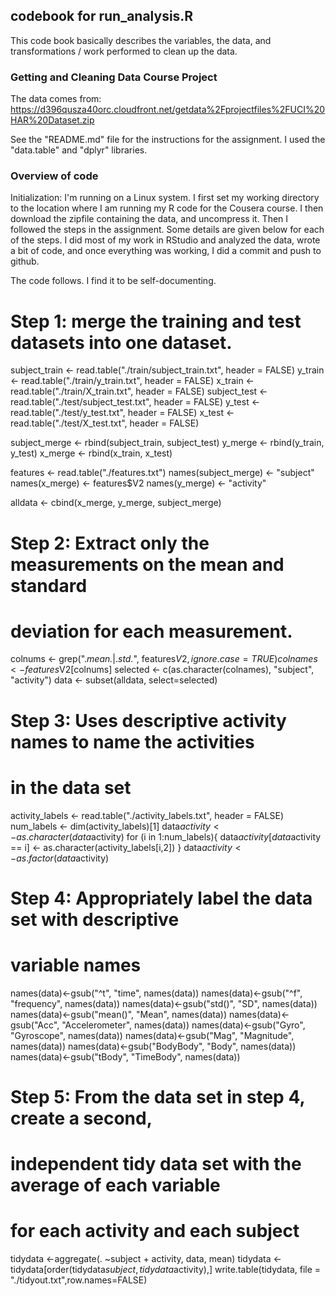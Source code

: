 ## codebook for run_analysis.R

This code book basically describes the variables, the data, and transformations / work performed to clean up the data.

### Getting and Cleaning Data Course Project
 
The data comes from:
https://d396qusza40orc.cloudfront.net/getdata%2Fprojectfiles%2FUCI%20HAR%20Dataset.zip

See the "README.md" file for the instructions for the assignment. I used the "data.table" and "dplyr" libraries. 

### Overview of code

Initialization: I'm running on a Linux system. I first set my working directory to the location where I am running my R code for the Cousera course. I then download the zipfile containing the data, and uncompress it. Then I followed the steps in the assignment. Some details are given below for each of the steps. I did most of my work in RStudio and analyzed the data, wrote a bit of code, and once everything was working, I did a commit and push to github.

The code follows. I find it to be self-documenting. 

# Step 1: merge the training and test datasets into one dataset.
subject_train <- read.table("./train/subject_train.txt", header = FALSE)
y_train <- read.table("./train/y_train.txt", header = FALSE)
x_train <- read.table("./train/X_train.txt", header = FALSE)
subject_test <- read.table("./test/subject_test.txt", header = FALSE)
y_test <- read.table("./test/y_test.txt", header = FALSE)
x_test <- read.table("./test/X_test.txt", header = FALSE)

subject_merge <- rbind(subject_train, subject_test)
y_merge <- rbind(y_train, y_test)
x_merge <- rbind(x_train, x_test)

features <- read.table("./features.txt")
names(subject_merge) <- "subject"
names(x_merge) <- features$V2
names(y_merge) <- "activity"

alldata <- cbind(x_merge, y_merge, subject_merge)

# Step 2: Extract only the measurements on the mean and standard
# deviation for each measurement.
colnums <- grep(".*mean.*|.*std.*", features$V2, ignore.case=TRUE)
colnames <- features$V2[colnums]
selected <- c(as.character(colnames), "subject", "activity")
data <- subset(alldata, select=selected)

# Step 3: Uses descriptive activity names to name the activities 
# in the data set
activity_labels <- read.table("./activity_labels.txt", header = FALSE)
num_labels <- dim(activity_labels)[1]
data$activity <- as.character(data$activity)
for (i in 1:num_labels){
  data$activity[data$activity == i] <- as.character(activity_labels[i,2])
}
data$activity <- as.factor(data$activity)

# Step 4: Appropriately label the data set with descriptive 
# variable names
names(data)<-gsub("^t", "time", names(data))
names(data)<-gsub("^f", "frequency", names(data))
names(data)<-gsub("std()", "SD", names(data))
names(data)<-gsub("mean()", "Mean", names(data))
names(data)<-gsub("Acc", "Accelerometer", names(data))
names(data)<-gsub("Gyro", "Gyroscope", names(data))
names(data)<-gsub("Mag", "Magnitude", names(data))
names(data)<-gsub("BodyBody", "Body", names(data))
names(data)<-gsub("tBody", "TimeBody", names(data))

# Step 5: From the data set in step 4, create a second, 
# independent tidy data set with the average of each variable 
# for each activity and each subject
tidydata <-aggregate(. ~subject + activity, data, mean)
tidydata <-tidydata[order(tidydata$subject,tidydata$activity),]
write.table(tidydata, file = "./tidyout.txt",row.names=FALSE)
